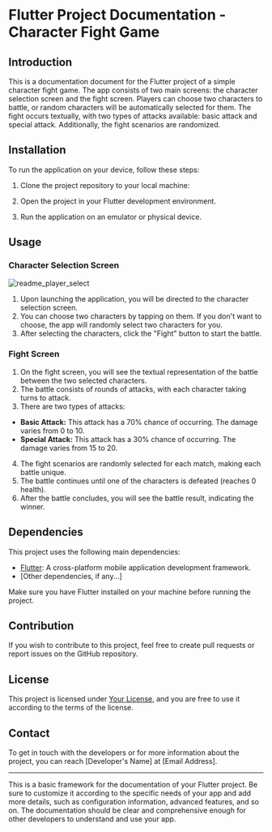 # Flutter Project Documentation - Character Fight Game

## Introduction
This is a documentation document for the Flutter project of a simple character fight game. The app consists of two main screens: the character selection screen and the fight screen. Players can choose two characters to battle, or random characters will be automatically selected for them. The fight occurs textually, with two types of attacks available: basic attack and special attack. Additionally, the fight scenarios are randomized.

## Installation
To run the application on your device, follow these steps:

1. Clone the project repository to your local machine:

2. Open the project in your Flutter development environment.

3. Run the application on an emulator or physical device.

## Usage
### Character Selection Screen

![readme_player_select](https://github.com/Monguilhott/random-fighters/assets/34020950/b3c9195c-e340-4875-8ff8-64237070147f)

1. Upon launching the application, you will be directed to the character selection screen.
2. You can choose two characters by tapping on them. If you don't want to choose, the app will randomly select two characters for you.
3. After selecting the characters, click the "Fight" button to start the battle.

### Fight Screen
1. On the fight screen, you will see the textual representation of the battle between the two selected characters.
2. The battle consists of rounds of attacks, with each character taking turns to attack.
3. There are two types of attacks:
- **Basic Attack:** This attack has a 70% chance of occurring. The damage varies from 0 to 10.
- **Special Attack:** This attack has a 30% chance of occurring. The damage varies from 15 to 20.
4. The fight scenarios are randomly selected for each match, making each battle unique.
5. The battle continues until one of the characters is defeated (reaches 0 health).
6. After the battle concludes, you will see the battle result, indicating the winner.

## Dependencies
This project uses the following main dependencies:

- [Flutter](https://flutter.dev/): A cross-platform mobile application development framework.
- [Other dependencies, if any...]

Make sure you have Flutter installed on your machine before running the project.

## Contribution
If you wish to contribute to this project, feel free to create pull requests or report issues on the GitHub repository.

## License
This project is licensed under [Your License](LICENSE-URL), and you are free to use it according to the terms of the license.

## Contact
To get in touch with the developers or for more information about the project, you can reach [Developer's Name] at [Email Address].

---

This is a basic framework for the documentation of your Flutter project. Be sure to customize it according to the specific needs of your app and add more details, such as configuration information, advanced features, and so on. The documentation should be clear and comprehensive enough for other developers to understand and use your app.
